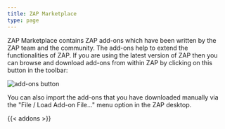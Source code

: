 ```yaml
---
title: ZAP Marketplace
type: page
---
```


ZAP Marketplace contains ZAP add-ons which have been written by the ZAP team and the community. The add-ons help to extend the functionalities of ZAP. 
If you are using the latest version of ZAP then you can browse and download add-ons from within ZAP by clicking on this button in the toolbar:

![add-ons button](/img/zap-screenshot-browse-addons.png)

You can also import the add-ons that you have downloaded manually via the "File / Load Add-on File..." menu option in the ZAP desktop.

{{< addons >}}
